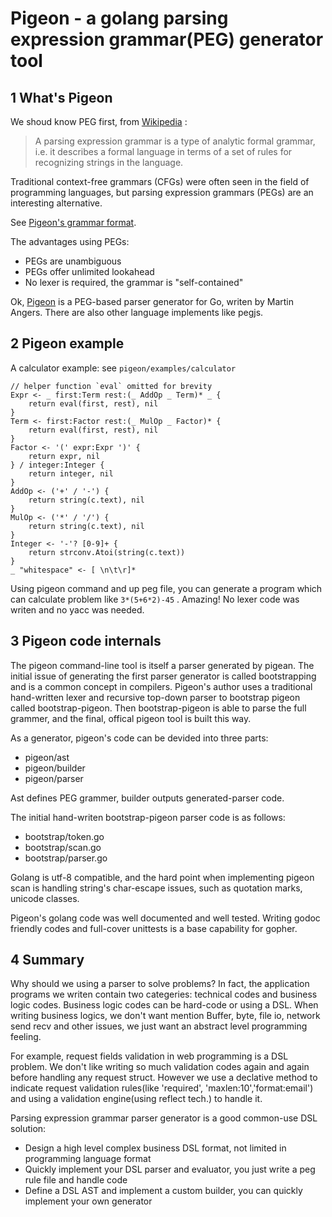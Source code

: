 # Pigeon - a golang parsing expression grammar(PEG) generator tool

## 1 What's Pigeon

We shoud know PEG first, from [Wikipedia](http://en.wikipedia.org/wiki/Parsing_expression_grammar) :

> A parsing expression grammar is a type of analytic formal grammar, i.e.
> it describes a formal language in terms of a set of rules for recognizing
> strings in the language.

Traditional context-free grammars (CFGs) were often seen in the field of programming languages, but parsing expression grammars (PEGs) are an interesting alternative. 

See [Pigeon's grammar format](https://godoc.org/github.com/mna/pigeon).

The advantages using PEGs:

+ PEGs are unambiguous
+ PEGs offer unlimited lookahead
+ No lexer is required, the grammar is "self-contained" 

Ok, [Pigeon](https://github.com/mna/pigeon) is a PEG-based parser generator for Go, writen by Martin Angers. There are also other language implements like pegjs.

## 2 Pigeon example

A calculator example: see `pigeon/examples/calculator `

```
// helper function `eval` omitted for brevity
Expr <- _ first:Term rest:(_ AddOp _ Term)* _ {
    return eval(first, rest), nil
}
Term <- first:Factor rest:(_ MulOp _ Factor)* {
    return eval(first, rest), nil
}
Factor <- '(' expr:Expr ')' {
    return expr, nil
} / integer:Integer {
    return integer, nil
}
AddOp <- ('+' / '-') {
    return string(c.text), nil
}
MulOp <- ('*' / '/') {
    return string(c.text), nil
}
Integer <- '-'? [0-9]+ {
    return strconv.Atoi(string(c.text))
}
_ "whitespace" <- [ \n\t\r]*
```

Using pigeon command and up peg file, you can generate a program which can calculate problem like `3*(5+6*2)-45` . Amazing! No lexer code was writen and no yacc was needed. 

## 3 Pigeon code internals

The pigeon command-line tool is itself a parser generated by pigean. The initial issue of generating the first parser generator is called bootstrapping and is a common concept in compilers. Pigeon's author uses a traditional hand-written lexer and recursive top-down parser to bootstrap pigeon called bootstrap-pigeon. Then bootstrap-pigeon is able to parse the full grammer, and the final, offical pigeon tool is built this way.

As a generator, pigeon's code can be devided into three parts:

+ pigeon/ast
+ pigeon/builder
+ pigeon/parser

Ast defines PEG grammer, builder outputs generated-parser code.  

The initial hand-writen bootstrap-pigeon parser code is as follows:

+ bootstrap/token.go
+ bootstrap/scan.go
+ bootstrap/parser.go

Golang is utf-8 compatible, and the hard point when implementing pigeon scan is handling string's char-escape issues, such as  quotation marks, unicode classes.

Pigeon's golang code was well documented and well tested.  Writing godoc friendly codes and full-cover unittests is a base capability for gopher.

## 4 Summary 

Why should we using a parser to solve problems?  In fact, the application programs we writen contain two categeries: technical codes and business logic codes. Business logic codes can be hard-code or using a DSL. When writing business logics, we don't want mention Buffer, byte, file io, network send recv and other issues, we just want an abstract level programming feeling. 

For example, request fields validation in web programming is a DSL problem. We don't like writing so much validation codes again and again before handling any request struct. However we use a declative method to indicate request validation rules(like 'required', 'maxlen:10','format:email') and using a validation engine(using reflect tech.) to handle it. 

Parsing expression grammar parser generator is a good common-use DSL solution:

+ Design a high level complex business DSL format, not limited in programming language format
+ Quickly implement your DSL parser and evaluator, you just write a peg rule file and handle code
+ Define a DSL AST and implement a custom builder, you can quickly implement your own generator

